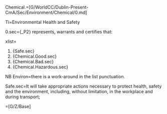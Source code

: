 Chemical.=[G/WorldCC/Dublin-Present-CmA/Sec/Environment/Chemical/0.md]

Ti=Environmental Health and Safety

0.sec={_P2} represents, warrants and certifies that:

xlist=<ol><li>{Safe.sec}</li><li>{Chemical.Good.sec}</li><li>{Chemical.Bad.sec}</li><li>{Chemical.Hazardous.sec}</li></ol>

NB Environ=there is a work-around in the list punctuation.

Safe.sec=It will take appropriate actions necessary to protect health, safety and the environment, including, without limitation, in the workplace and during transport;
		  
=[G/Z/Base]
